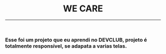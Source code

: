 <h1 align="Center">WE CARE</h1>
<hr>
<br>
<h3>Esse foi um projeto que eu aprendi no DEVCLUB, projeto é totalmente responsível, se adapata a varias telas.</h3>
